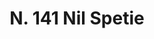 ---
title: "N. 141 Nil Spetie"
permalink: "/edition/plant141/"
plant-name: "N. 141"
plant-number: "141"
plant-xml: "/assets/xml/plant141.xml"
plant-img1: "/assets/img/plant141_verso.jpg"
plant-img2: "/assets/img/plant141.jpg"
plant-title: "N. 141 Nil Spetie"
plant-wfo-link: "http://www.worldfloraonline.org/taxon/wfo-0001296676"
plant-kew-link: ""
plant-taxon-content: "Ipomoea purpurea Lam."
layout: single-xml
---